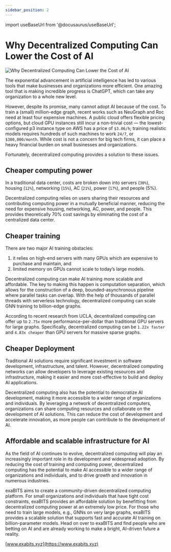 ```yaml
---
sidebar_position: 2
---
```


import useBaseUrl from '@docusaurus/useBaseUrl';

# Why Decentralized Computing Can Lower the Cost of AI

<div className="image-content">
    <div className="image-block">
        <img
        src={useBaseUrl('./img/assets/images/why-decentralized-computing-can-lower-the-cost-of-ai-1.webp')}
        alt="Why Decentralized Computing Can Lower the Cost of AI"
        />
    </div>
</div>

The exponential advancement in artificial intelligence has led to various tools that make businesses and organizations more efficient. One amazing tool that is making incredible progress is ChatGPT, which can take any organization to a whole new level.

However, despite its promise, many cannot adopt AI because of the cost. To train a (small) million-edge graph, recent works such as NeuGraph and Roc need at least four expensive machines. A public cloud offers flexible pricing options, but cloud GPU instances still incur a non-trivial cost — the lowest-configured p3 instance type on AWS has a price of `$3.06/h`; training realistic models requires hundreds of such machines to work `24/7`, or `$300,000/month`. While cost is not a concern for big tech firms, it can place a heavy financial burden on small businesses and organizations.

Fortunately, decentralized computing provides a solution to these issues.

## Cheaper computing power

In a traditional data center, costs are broken down into servers (`30%`), housing (`12%`), networking (`15%`), AC (`21%`), power (`17%`), and people (5%).

Decentralized computing relies on users sharing their resources and contributing computing power in a mutually beneficial manner, reducing the need for expensive housing, networking, AC, power, and people. This provides theoretically 70% cost savings by eliminating the cost of a centralized data center.

## Cheaper training

There are two major AI training obstacles:

1. it relies on high-end servers with many GPUs which are expensive to purchase and maintain, and
2. limited memory on GPUs cannot scale to today’s large models.

Decentralized computing can make AI training more scalable and affordable. The key to making this happen is computation separation, which allows for the construction of a deep, bounded-asynchronous pipeline where parallel tasks can overlap. With the help of thousands of parallel threads with serverless technology, decentralized computing can scale GNN training to billion-edge graphs.

According to recent research from UCLA, decentralized computing can offer up to `2.75x` more performance-per-dollar than traditional GPU servers for large graphs. Specifically, decentralized computing can be `1.22x faster` and `4.83x cheaper` than GPU servers for massive sparse graphs.

## Cheaper Deployment

Traditional AI solutions require significant investment in software development, infrastructure, and talent. However, decentralized computing networks can allow developers to leverage existing resources and infrastructure, making it easier and more cost-effective to build and deploy AI applications.

Decentralized computing also has the potential to democratize AI development, making it more accessible to a wider range of organizations and individuals. By leveraging a network of decentralized computers, organizations can share computing resources and collaborate on the development of AI solutions. This can reduce the cost of development and accelerate innovation, as more people can contribute to the development of AI.

## Affordable and scalable infrastructure for AI

As the field of AI continues to evolve, decentralized computing will play an increasingly important role in its development and widespread adoption. By reducing the cost of training and computing power, decentralized computing has the potential to make AI accessible to a wider range of organizations and individuals, and to drive growth and innovation in numerous industries.

exaBITS aims to create a community-driven decentralized computing platform. For small organizations and individuals that have tight cost constraints, exaBITS provides an affordable solution by benefitting from decentralized computing power at an extremely low price. For those who need to train large models, e.g., GNNs on very large graphs, exaBITS provides a scalable solution that supports fast and accurate AI training on billion-parameter models. Head on over to exaBITS and find people who are betting on AI and are already working to make a bright, AI-driven future a reality.

[www.exabits.xyz](https://www.exabits.xyz)
